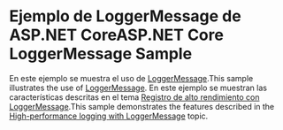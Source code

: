 # <a name="aspnet-core-loggermessage-sample"></a><span data-ttu-id="8fc23-101">Ejemplo de LoggerMessage de ASP.NET Core</span><span class="sxs-lookup"><span data-stu-id="8fc23-101">ASP.NET Core LoggerMessage Sample</span></span>

<span data-ttu-id="8fc23-102">En este ejemplo se muestra el uso de [LoggerMessage](https://docs.microsoft.com/dotnet/api/microsoft.extensions.logging.loggermessage).</span><span class="sxs-lookup"><span data-stu-id="8fc23-102">This sample illustrates the use of [LoggerMessage](https://docs.microsoft.com/dotnet/api/microsoft.extensions.logging.loggermessage).</span></span> <span data-ttu-id="8fc23-103">En este ejemplo se muestran las características descritas en el tema [Registro de alto rendimiento con LoggerMessage](https://docs.microsoft.com/aspnet/core/fundamentals/logging/loggermessage).</span><span class="sxs-lookup"><span data-stu-id="8fc23-103">This sample demonstrates the features described in the [High-performance logging with LoggerMessage](https://docs.microsoft.com/aspnet/core/fundamentals/logging/loggermessage) topic.</span></span>
